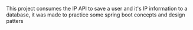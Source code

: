 This project consumes the IP API to save a user and it's IP information to a database, it was made to practice some spring boot concepts and design patters
